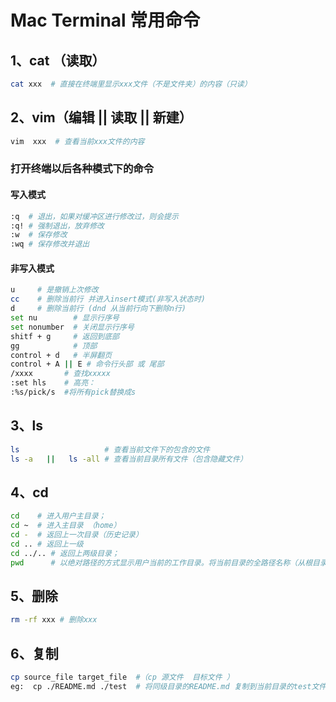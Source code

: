 <!--
 * @Description: Terminal文件夹
 * @Author: xiehuaqiang
 * @FilePath: /kaka-blog/src/docs/kaka/daily-notes/Mac终端常用命令.md
 * @Date: 2021-03-03 17:38:15
 * @LastEditTime: 2021-06-18 10:18:39
-->

# Mac Terminal 常用命令

## 1、cat （读取）

```bash
cat xxx  # 直接在终端里显示xxx文件（不是文件夹）的内容（只读）
```

## 2、vim（编辑 || 读取 || 新建）

```bash
vim  xxx  # 查看当前xxx文件的内容
```

### 打开终端以后各种模式下的命令

#### 写入模式

  ```bash
  :q  # 退出，如果对缓冲区进行修改过，则会提示
  :q! # 强制退出，放弃修改
  :w  # 保存修改
  :wq # 保存修改并退出
  ```

#### 非写入模式

  ```bash
  u     # 是撤销上次修改
  cc    # 删除当前行 并进入insert模式(非写入状态时)
  d     # 删除当前行 (dnd 从当前行向下删除n行)
  set nu        # 显示行序号
  set nonumber  # 关闭显示行序号
  shitf + g     # 返回到底部
  gg            # 顶部
  control + d   # 半屏翻页
  control + A || E # 命令行头部 或 尾部
  /xxxx       # 查找xxxxx
  :set hls    # 高亮：
  :%s/pick/s  #将所有pick替换成s
  ```

## 3、ls

```bash
ls                   # 查看当前文件下的包含的文件
ls -a   ||   ls -all # 查看当前目录所有文件（包含隐藏文件）
```

## 4、cd

```bash
cd    # 进入用户主目录；
cd ~  # 进入主目录 （home）
cd -  # 返回上一次目录（历史记录）
cd .. # 返回上一级
cd ../.. # 返回上两级目录；
pwd      # 以绝对路径的方式显示用户当前的工作目录。将当前目录的全路径名称（从根目录）写入标准输出。全部目录使用‘/’分隔。第一个‘/’表示根目录，最后一个目录是当前目录。执行pwd命令可立刻得知您目前所在
```

## 5、删除

```bash
rm -rf xxx # 删除xxx
```

## 6、复制

```bash
cp source_file target_file  #（cp 源文件  目标文件 ）
eg:  cp ./README.md ./test  # 将同级目录的README.md 复制到当前目录的test文件夹下（如果没有test文件夹系统自动创建）
```
